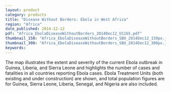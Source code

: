 ```yaml
---
layout: product
category: products
title: "Disease Without Borders: Ebola in West Africa"
region: "Africa"
date_published: 2014-12-12
pdf: "Africa_EbolaDiseaseWithoutBorders_2014Dec12_U1165.pdf"
thumbnail_150: "Africa_EbolaDiseaseWithoutBorders_SBU_2014Dec12_150px.jpg"
thumbnail_300: "Africa_EbolaDiseaseWithoutBorders_SBU_2014Dec12_300px.jpg"
keywords:
---
```

The map illustrates the extent and severity of the current Ebola outbreak in Guinea, Liberia, and Sierra Leone and highlights the number of cases and fatalities in all countries reporting Ebola cases.  Ebola Treatment Units (both existing and under construction) are shown, and total population figures are for Guinea, Sierra Leone, Liberia, Senegal, and Nigeria are also included.
